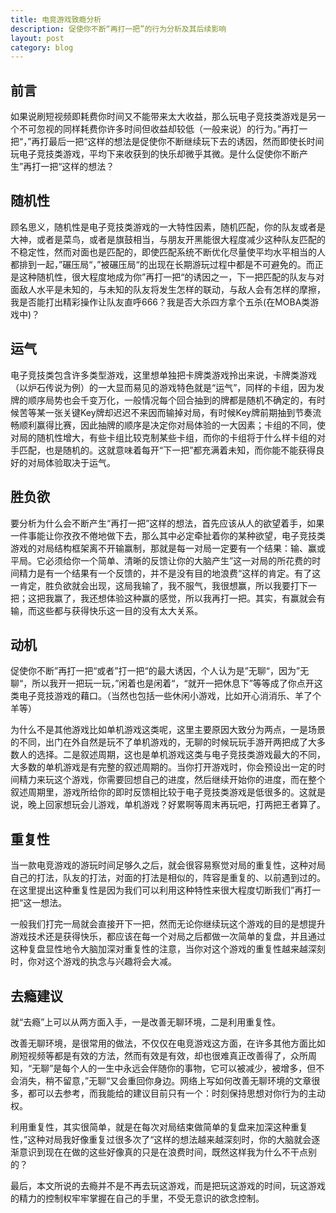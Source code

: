 ```yaml
---
title: 电竞游戏致瘾分析
description: 促使你不断“再打一把”的行为分析及其后续影响
layout: post
category: blog
---
```


## 前言

如果说刷短视频即耗费你时间又不能带来太大收益，那么玩电子竞技类游戏是另一个不可忽视的同样耗费你许多时间但收益却较低（一般来说）的行为。”再打一把“，”再打最后一把“这样的想法是促使你不断继续玩下去的诱因，然而即使长时间玩电子竞技类游戏，平均下来收获到的快乐却微乎其微。是什么促使你不断产生”再打一把“这样的想法？



## 随机性

顾名思义，随机性是电子竞技类游戏的一大特性因素，随机匹配，你的队友或者是大神，或者是菜鸟，或者是旗鼓相当，与朋友开黑能很大程度减少这种队友匹配的不稳定性，然而对面也是匹配的，即使匹配系统不断优化尽量使平均水平相当的人都排到一起，”碾压局“，”被碾压局“的出现在长期游玩过程中都是不可避免的。而正是这种随机性，很大程度地成为你”再打一把“的诱因之一，下一把匹配的队友与对面敌人水平是未知的，与未知的队友将发生怎样的联动，与敌人会有怎样的摩擦，我是否能打出精彩操作让队友直呼666？我是否大杀四方拿个五杀(在MOBA类游戏中)？



## 运气

电子竞技类包含许多类型游戏，这里想单独把卡牌类游戏拎出来说，卡牌类游戏（以炉石传说为例）的一大显而易见的游戏特色就是“运气”，同样的卡组，因为发牌的顺序局势也会千变万化，一般情况每个回合抽到的牌都是随机不确定的，有时候苦等某一张关键Key牌却迟迟不来因而输掉对局，有时候Key牌前期抽到节奏流畅顺利赢得比赛，因此抽牌的顺序是决定你对局体验的一大因素；卡组的不同，使对局的随机性增大，有些卡组比较克制某些卡组，而你的卡组将于什么样卡组的对手匹配，也是随机的。这就意味着每开“下一把”都充满着未知，而你能不能获得良好的对局体验取决于运气。



## 胜负欲

要分析为什么会不断产生“再打一把”这样的想法，首先应该从人的欲望着手，如果一件事能让你孜孜不倦地做下去，那么其中必定牵扯着你的某种欲望，电子竞技类游戏的对局结构框架离不开输赢制，那就是每一对局一定要有一个结果：输、赢或平局。它必须给你一个简单、清晰的反馈让你的大脑产生”这一对局的所花费的时间精力是有一个结果有一个反馈的，并不是没有目的地浪费“这样的肯定。有了这一肯定，胜负欲就会出现，这局我输了，我不服气，我很想赢，所以我要打下一把；这把我赢了，我还想体验这种赢的感觉，所以我再打一把。其实，有赢就会有输，而这些都与获得快乐这一目的没有太大关系。



## 动机

促使你不断”再打一把“或者”打一把“的最大诱因，个人认为是”无聊“，因为”无聊“，所以我开一把玩一玩，”闲着也是闲着“，“就开一把休息下”等等成了你点开这类电子竞技游戏的藉口。（当然也包括一些休闲小游戏，比如开心消消乐、羊了个羊等）

为什么不是其他游戏比如单机游戏这类呢，这里主要原因大致分为两点，一是场景的不同，出门在外自然是玩不了单机游戏的，无聊的时候玩玩手游开两把成了大多数人的选择。二是叙述周期，这也是单机游戏这类与电子竞技类游戏最大的不同，大多数的单机游戏是有完整的叙述周期的。当你打开游戏时，你会预设出一定的时间精力来玩这个游戏，你需要回想自己的进度，然后继续开始你的进度，而在整个叙述周期里，游戏所给你的即时反馈相比较于电子竞技类游戏是低很多的。这就是说，晚上回家想玩会儿游戏，单机游戏？好累啊等周末再玩吧，打两把王者算了。



## 重复性

当一款电竞游戏的游玩时间足够久之后，就会很容易察觉对局的重复性，这种对局自己的打法，队友的打法，对面的打法是相似的，阵容是重复的、以前遇到过的。在这里提出这种重复性是因为我们可以利用这种特性来很大程度切断我们”再打一把“这一想法。

一般我们打完一局就会直接开下一把，然而无论你继续玩这个游戏的目的是想提升游戏技术还是获得快乐，都应该在每一个对局之后都做一次简单的复盘，并且通过这种复盘显性地令大脑加深对重复性的注意，当你对这个游戏的重复性越来越深刻时，你对这个游戏的执念与兴趣将会大减。



## 去瘾建议

就“去瘾”上可以从两方面入手，一是改善无聊环境，二是利用重复性。

改善无聊环境，是很常用的做法，不仅仅在电竞游戏这方面，在许多其他方面比如刷短视频等都是有效的方法，然而有效是有效，却也很难真正改善得了，众所周知，“无聊”是每个人的一生中永远会伴随你的事物，它可以被减少，被增多，但不会消失，稍不留意，”无聊“又会重回你身边。网络上写如何改善无聊环境的文章很多，都可以去参考，而我能给的建议目前只有一个：时刻保持思想对你行为的主动权。

利用重复性，其实很简单，就是在每次对局结束做简单的复盘来加深这种重复性，”这种对局我好像重复过很多次了“这样的想法越来越深刻时，你的大脑就会逐渐意识到现在在做的这些好像真的只是在浪费时间，既然这样我为什么不干点别的？

最后，本文所说的去瘾并不是不再去玩这游戏，而是把玩这游戏的时间，玩这游戏的精力的控制权牢牢掌握在自己的手里，不受无意识的欲念控制。
